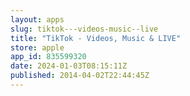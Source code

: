```yaml
---
layout: apps
slug: tiktok---videos-music--live
title: "TikTok - Videos, Music & LIVE"
store: apple
app_id: 835599320
date: 2024-01-03T08:15:11Z
published: 2014-04-02T22:44:45Z
---
```

